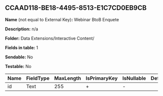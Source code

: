 ## CCAAD118-BE18-4495-8513-E1C7CD0EB9CB

**Name** (not equal to External Key)**:** Webinar BtoB Enquete

**Description:** n/a

**Folder:** Data Extensions/Interactive Content/

**Fields in table:** 1

**Sendable:** No

**Testable:** No

| Name | FieldType | MaxLength | IsPrimaryKey | IsNullable | DefaultValue |
| --- | --- | --- | --- | --- | --- |
| id | Text | 255 | + | - |  |
